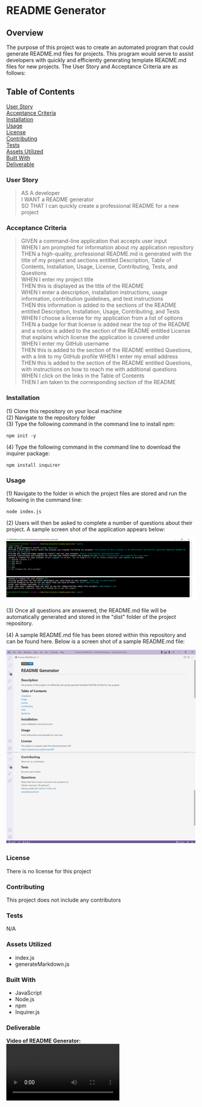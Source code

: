 # **README Generator**

## **Overview**
The purpose of this project was to create an automated program that could generate README.md files for projects. This program would serve to assist developers with quickly and efficiently generating template README.md files for new projects. The User Story and Acceptance Criteria are as follows:

## **Table of Contents**
[User Story](#user-story)<br>
[Acceptance Criteria](#acceptance-criteria)<br>
[Installation](#installation)<br>
[Usage](#usage)<br>
[License](#license)<br>
[Contributing](#contributing)<br>
[Tests](#tests)<br>
[Assets Utilized](#assets-utilized)<br>
[Built With](#built-with)<br>
[Deliverable](#deliverable)<br>


### **User Story**
> AS A developer<br>
I WANT a README generator<br>
SO THAT I can quickly create a professional README for a new project<br>

### **Acceptance Criteria**
> GIVEN a command-line application that accepts user input<br>
WHEN I am prompted for information about my application repository<br>
THEN a high-quality, professional README.md is generated with the title of my project and sections entitled Description, Table of Contents, Installation, Usage, License, Contributing, Tests, and Questions<br>
WHEN I enter my project title<br>
THEN this is displayed as the title of the README<br>
WHEN I enter a description, installation instructions, usage information, contribution guidelines, and test instructions<br>
THEN this information is added to the sections of the README entitled Description, Installation, Usage, Contributing, and Tests<br>
WHEN I choose a license for my application from a list of options<br>
THEN a badge for that license is added near the top of the README and a notice is added to the section of the README entitled License that explains which license the application is covered under<br>
WHEN I enter my GitHub username<br>
THEN this is added to the section of the README entitled Questions, with a link to my GitHub profile
WHEN I enter my email address<br>
THEN this is added to the section of the README entitled Questions, with instructions on how to reach me with additional questions<br>
WHEN I click on the links in the Table of Contents<br>
THEN I am taken to the corresponding section of the README<br>

### **Installation**
(1) Clone this repository on your local machine<br>
(2) Navigate to the repository folder<br>
(3) Type the following command in the command line to install npm:<br>

    npm init -y

(4) Type the following command in the command line to download the inquirer package:<br>

    npm install inquirer

### **Usage**
(1) Navigate to the folder in which the project files are stored and run the following in the command line:<br>

    node index.js


(2) Users will then be asked to complete a number of questions about their project. A sample screen shot of the application appears below: <br>

![alt text](images/screen_shot_application.png)

(3) Once all questions are answered, the README.md file will be automatically generated and stored in the "dist" folder of the project repository.<br>

(4) A sample README.md file has been stored within this repository and can be found here. Below is a screen shot of a sample README.md file:

![alt text](images/screen_shot.png)

### **License**
There is no license for this project

### **Contributing**
This project does not include any contributors

### **Tests**
N/A

### **Assets Utilized** 

- index.js
- generateMarkdown.js

### **Built With**
* JavaScript
* Node.js
* npm
* Inquirer.js
 
 ### **Deliverable**

**Video of README Generator:**<br>
![Video](images/README_video.mp4)
